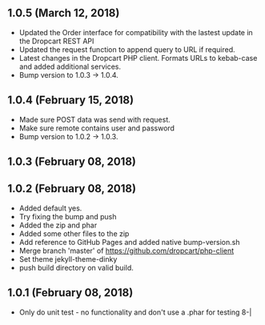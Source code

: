 ## 1.0.5 (March 12, 2018)
  - Updated the Order interface for compatibility with the lastest update in the Dropcart REST API
  - Updated the request function to append query to URL if required.
  - Latest changes in the Dropcart PHP client. Formats URLs to kebab-case and added additional services.
  - Bump version to 1.0.3 → 1.0.4.

## 1.0.4 (February 15, 2018)
  - Made sure POST data was send with request.
  - Make sure remote contains user and password
  - Bump version to 1.0.2 → 1.0.3.

## 1.0.3 (February 08, 2018)


## 1.0.2 (February 08, 2018)
  - Added default yes.
  - Try fixing the bump and push
  - Added the zip and phar
  - Added some other files to the zip
  - Add reference to GitHub Pages and added native bump-version.sh
  - Merge branch 'master' of https://github.com/dropcart/php-client
  - Set theme jekyll-theme-dinky
  - push build directory on valid build.

## 1.0.1 (February 08, 2018)
  - Only do unit test - no functionality and don't use a .phar for testing 8-|

